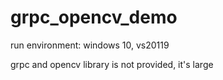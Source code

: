 # grpc_opencv_demo
run environment: windows 10, vs20119

grpc and opencv library is not provided, it's large
